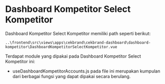 # Dashboard Kompetitor Select Kompetitor

Dashboard Kompetitor Select Kompetitor memiliki path seperti berikut:

```
..\frontend\src\views\apps\cekbrand\cekbrand-dashboard\dashboard-kompetitor\DashboardKompetitorSelectKompetitor.vue
```

Terdapat module yang dipakai pada Dashboard Kompetitor Select Kompetitor ini:
- useDashboardKompetitorAccounts.js pada file ini merupakan kumpulan dari berbagai fungsi yang dapat dipakai secara berulang.